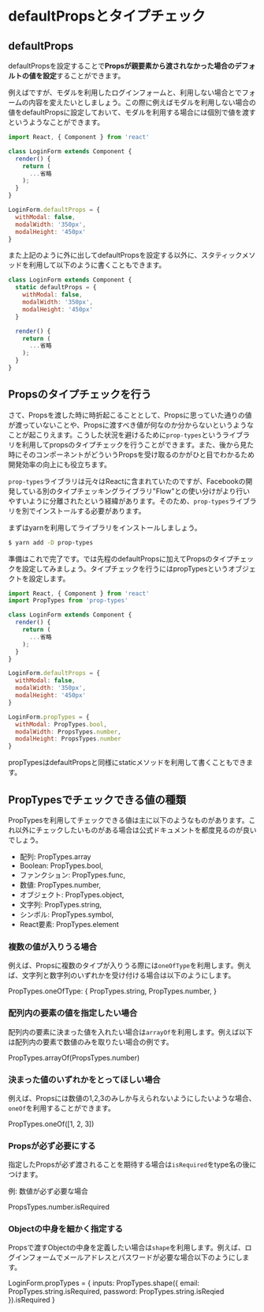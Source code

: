 # defaultPropsとタイプチェック

## defaultProps

defaultPropsを設定することで**Propsが親要素から渡されなかった場合のデフォルトの値を設定**することができます。

例えばですが、モダルを利用したログインフォームと、利用しない場合とでフォームの内容を変えたいとしましょう。この際に例えばモダルを利用しない場合の値をdefaultPropsに設定しておいて、モダルを利用する場合には個別で値を渡すというようなことができます。

```js
import React, { Component } from 'react'

class LoginForm extends Component { 
  render() {
    return (
      ...省略
    );
  }
}

LoginForm.defaultProps = {
  withModal: false,
  modalWidth: '350px',
  modalHeight: '450px'
}
```

また上記のように外に出してdefaultPropsを設定する以外に、スタティックメソッドを利用して以下のように書くこともできます。

```js
class LoginForm extends Component { 
  static defaultProps = {
    withModal: false,
    modalWidth: '350px',
    modalHeight: '450px'
  }

  render() {
    return (
      ...省略
    );
  }
}
```

## Propsのタイプチェックを行う

さて、Propsを渡した時に時折起こることとして、Propsに思っていた通りの値が渡っていないことや、Propsに渡すべき値が何なのか分からないというようなことが起こりえます。こうした状況を避けるために`prop-types`というライブラリを利用してpropsのタイプチェックを行うことができます。また、後から見た時にそのコンポーネントがどういうPropsを受け取るのかがひと目でわかるため開発効率の向上にも役立ちます。

`prop-types`ライブラリは元々はReactに含まれていたのですが、Facebookの開発している別のタイプチェッキングライブラリ"Flow"との使い分けがより行いやすいように分離されたという経緯があります。そのため、`prop-types`ライブラリを別でインストールする必要があります。

まずはyarnを利用してライブラリをインストールしましょう。

```bash
$ yarn add -D prop-types
```

準備はこれで完了です。では先程のdefaultPropsに加えてPropsのタイプチェックを設定してみましょう。タイプチェックを行うにはpropTypesというオブジェクトを設定します。

```js
import React, { Component } from 'react'
import PropTypes from 'prop-types'

class LoginForm extends Component { 
  render() {
    return (
      ...省略
    );
  }
}

LoginForm.defaultProps = {
  withModal: false,
  modalWidth: '350px',
  modalHeight: '450px'
}

LoginForm.propTypes = {
  withModal: PropTypes.bool,
  modalWidth: PropsTypes.number,
  modalHeight: PropsTypes.number
}
```

propTypesはdefaultPropsと同様にstaticメソッドを利用して書くこともできます。

## PropTypesでチェックできる値の種類

PropTypesを利用してチェックできる値は主に以下のようなものがあります。これ以外にチェックしたいものがある場合は公式ドキュメントを都度見るのが良いでしょう。

- 配列: PropTypes.array
- Boolean: PropTypes.bool,
- ファンクション: PropTypes.func,
- 数値: PropTypes.number,
- オブジェクト: PropTypes.object,
- 文字列: PropTypes.string,
- シンボル: PropTypes.symbol,
- React要素: PropTypes.element

### 複数の値が入りうる場合

例えば、Propsに複数のタイプが入りうる際には`oneOfType`を利用します。例えば、文字列と数字列のいずれかを受け付ける場合は以下のようにします。

PropTypes.oneOfType: {
  PropTypes.string,
  PropTypes.number,
}

### 配列内の要素の値を指定したい場合

配列内の要素に決まった値を入れたい場合は`arrayOf`を利用します。例えば以下は配列内の要素で数値のみを取りたい場合の例です。

PropTypes.arrayOf(PropsTypes.number)

### 決まった値のいずれかをとってほしい場合

例えば、Propsには数値の1,2,3のみしか与えられないようにしたいような場合、`oneOf`を利用することができます。

PropTypes.oneOf([1, 2, 3])

### Propsが必ず必要にする

指定したPropsが必ず渡されることを期待する場合は`isRequired`をtype名の後につけます。

例: 数値が必ず必要な場合

PropsTypes.number.isRequired

### Objectの中身を細かく指定する

Propsで渡すObjectの中身を定義したい場合は`shape`を利用します。例えば、ログインフォームでメールアドレスとパスワードが必要な場合以下のようにします。

LoginForm.propTypes = {
  inputs: PropTypes.shape({
    email: PropTypes.string.isRequired,
    password: PropTypes.string.isReqied
  }).isRequired
}